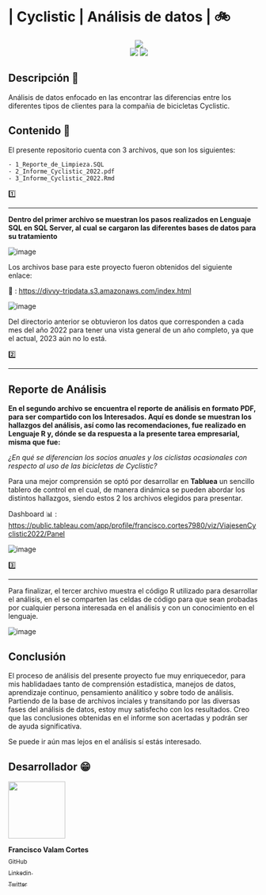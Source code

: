 #                                | Cyclistic | Análisis de datos | 🚲

<ul align = center>
<img src= "https://github.com/Valamca/Cyclistic_trips/assets/129345721/619b87cb-9001-4753-b99c-b83b90da4151"/> <br>
<img src="https://img.shields.io/badge/_languaje-1583B0?style=flat&logo=R"/>
<img src="https://img.shields.io/badge/_SQL-039109?style=flat&logo=microsoftsqlserver" /> 
  
</ul>

## Descripción :pushpin:
  Análisis de datos enfocado en las encontrar las diferencias entre los diferentes tipos de clientes para la compañia de bicicletas Cyclistic.

## Contenido :bookmark_tabs:

  El presente repositorio cuenta con 3 archivos, que son los siguientes:

    - 1_Reporte_de_Limpieza.SQL
    - 2_Informe_Cyclistic_2022.pdf
    - 3_Informe_Cyclistic_2022.Rmd

  :one:  
  __________________________________________________________________________________________________________________________________________________________
  <b> Dentro del primer archivo se muestran los pasos realizados en Lenguaje SQL en SQL Server, al cual se cargaron las diferentes bases de datos para
  su tratamiento</b>

  ![image](https://github.com/Valamca/Cyclistic_trips/assets/129345721/47e70412-6996-444e-94c2-ecd86ebfbd27)

  Los archivos base para este proyecto fueron obtenidos del siguiente enlace:
  
  :file_folder: : https://divvy-tripdata.s3.amazonaws.com/index.html 

  ![image](https://github.com/Valamca/Cyclistic_trips/assets/129345721/5b9a116d-7bb8-4cb4-b2c2-2b92489604fc)

  Del directorio anterior se obtuvieron los datos que corresponden a cada mes del año 2022 para tener una vista general de un año completo, ya que el
  actual, 2023 aún no lo está.

  
  :two:  
  __________________________________________________________________________________________________________________________________________________________
  ## Reporte de Análisis
  <b> En el segundo archivo se encuentra el reporte de análisis en formato PDF, para ser compartido con los Interesados. Aquí es donde se muestran los hallazgos del análisis, así como las recomendaciones, 
  fue realizado en Lenguaje R y, dónde se da respuesta a la presente tarea empresarial, misma que fue: </b>

   _¿En qué se diferencian los socios anuales y los ciclistas ocasionales con respecto al uso de las bicicletas de Cyclistic?_

   Para una mejor comprensión se optó por desarrollar en **Tabluea** un sencillo tablero de control en el cual, de manera dinámica se pueden abordar los distintos
   hallazgos, siendo estos 2 los archivos elegidos para presentar.

   Dashboard :bar_chart: : https://public.tableau.com/app/profile/francisco.cortes7980/viz/ViajesenCyclistic2022/Panel
   
   
   ![image](https://github.com/Valamca/Cyclistic_trips/assets/129345721/28ff8490-d308-4cc0-b59a-4578b147ffd7)
  
  3️⃣ 
  __________________________________________________________________________________________________________________________________________________________
  Para finalizar, el tercer archivo muestra el código R utilizado para desarrollar el análisis, en el se comparten las celdas de código para que sean probadas
  por cualquier persona interesada en el análisis y con un conocimiento en el lenguaje.

  ![image](https://github.com/Valamca/Cyclistic_trips/assets/129345721/6ce445b0-a5a5-4959-be49-22323a9f47d3)



## Conclusión

 El proceso de análisis del presente proyecto fue muy enriquecedor, para mis hablidadaes tanto de comprensión estadística, manejos de datos, aprendizaje continuo,
 pensamiento análitico y sobre todo de análisis.
 Partiendo de la base de archivos inciales y transitando por las diversas fases del análisis de datos, estoy muy satisfecho con los resultados. Creo que las conclusiones
 obtenidas en el informe son acertadas y podrán ser de ayuda significativa.
 
 Se puede ir aún mas lejos en el análisis sí estás interesado.

 ## Desarrollador :grin:

 <img src="https://avatars.githubusercontent.com/u/129345721?v=4" width=115>
 
 **Francisco Valam Cortes**  <br>[<sub>GitHub</sub>](https://github.com/ValamCA) <img src="https://i.postimg.cc/hPxhb2YB/icons8-github-50.png" width =16>
 <br>[<sub>Linkedin </sub> ](https://www.linkedin.com/in/franciscovalamca/)<img src="https://i.postimg.cc/C5LJHycc/icons8-linkedin-48.png" width =16 ><br>
 [<sub>Twitter</sub>](https://twitter.com/FNiggalam)<img src="https://i.postimg.cc/xTrL2ND9/icons8-twitter-48.png" width =16 ><br>

 

    













   
